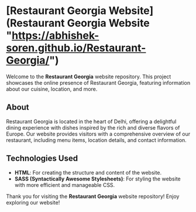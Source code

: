 # [Restaurant Georgia Website](Restaurant Georgia Website "https://abhishek-soren.github.io/Restaurant-Georgia/")

Welcome to the **Restaurant Georgia** website repository. This project showcases the online presence of Restaurant Georgia, featuring information about our cuisine, location, and more.

## About

Restaurant Georgia is located in the heart of Delhi, offering a delightful dining experience with dishes inspired by the rich and diverse flavors of Europe. Our website provides visitors with a comprehensive overview of our restaurant, including menu items, location details, and contact information.

## Technologies Used

- **HTML**: For creating the structure and content of the website.
- **SASS (Syntactically Awesome Stylesheets)**: For styling the website with more efficient and manageable CSS.


Thank you for visiting the **Restaurant Georgia** website repository! Enjoy exploring our website!
